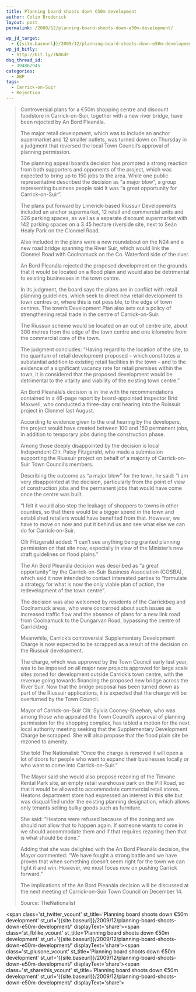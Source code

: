 ```yaml
---
title: Planning board shoots down €50m development
author: Colin Broderick
layout: post
permalink: /2009/12/planning-board-shoots-down-e50m-development/

wp_jd_target:
  - {{site.baseurl}}/2009/12/planning-board-shoots-down-e50m-development/
wp_jd_bitly:
  - http://bit.ly/7N8GdF
dsq_thread_id:
  - 394862945
categories:
  - ABP
tags:
  - Carrick-on-Suir
  - Rejection
---
```

> Controversial plans for a €50m shopping centre and discount foodstore in Carrick-on-Suir, together with a new river bridge, have been rejected by An Bord Pleanála.
> 
> The major retail development, which was to include an anchor supermarket and 12 smaller outlets, was turned down on Thursday in a judgment that reversed the local Town Council&#8217;s approval of planning permission.
> 
> The planning appeal board&#8217;s decision has prompted a strong reaction from both supporters and opponents of the project, which was expected to bring up to 150 jobs to the area. While one public representative described the decision as &#8220;a major blow&#8221;, a group representing business people said it was &#8220;a great opportunity for Carrick-on-Suir&#8221;.
> 
> The plans put forward by Limerick-based Riussuir Developments included an anchor supermarket, 12 retail and commercial units and 326 parking spaces, as well as a separate discount supermarket with 142 parking spaces on a 3.45 hectare riverside site, next to Seán Healy Park on the Clonmel Road.
> 
> Also included in the plans were a new roundabout on the N24 and a new road bridge spanning the River Suir, which would link the Clonmel Road with Coolnamuck on the Co. Waterford side of the river.
> 
> An Bord Pleanála rejected the proposed development on the grounds that it would be located on a flood plain and would also be detrimental to existing businesses in the town centre.  
> <!--more-->
> 
>   
> In its judgment, the board says the plans are in conflict with retail planning guidelines, which seek to direct new retail development to town centres or, where this is not possible, to the edge of town centres. The town&#8217;s Development Plan also sets out a policy of strengthening retail trade in the centre of Carrick-on-Suir.
> 
> The Riussuir scheme would be located on an out of centre site, about 300 metres from the edge of the town centre and one kilometre from the commercial core of the town.
> 
> The judgment concludes: &#8220;Having regard to the location of the site, to the quantum of retail development proposed – which constitutes a substantial addition to existing retail facilities in the town – and to the evidence of a significant vacancy rate for retail premises within the town, it is considered that the proposed development would be detrimental to the vitality and viability of the existing town centre.&#8221;
> 
> An Bord Pleanála&#8217;s decision is in line with the recommendations contained in a 46-page report by board-appointed inspector Brid Maxwell, who conducted a three-day oral hearing into the Ruissuir project in Clonmel last August.
> 
> According to evidence given to the oral hearing by the developers, the project would have created between 100 and 150 permanent jobs, in addition to temporary jobs during the construction phase.
> 
> Among those deeply disappointed by the decision is local Independent Cllr. Patsy Fitzgerald, who made a submission supporting the Riussuir project on behalf of a majority of Carrick-on-Suir Town Council&#8217;s members.
> 
> Describing the outcome as &#8220;a major blow&#8221; for the town, he said: &#8220;I am very disappointed at the decision, particularly from the point of view of construction jobs and the permanent jobs that would have come once the centre was built.
> 
> &#8220;I felt it would also stop the leakage of shoppers to towns in other counties, so that there would be a bigger spend in the town and established retailers would have benefited from that. However, we have to move on now and put it behind us and see what else we can do for Carrick-on-Suir.
> 
> Cllr Fitzgerald added: &#8220;I can&#8217;t see anything being granted planning permission on that site now, especially in view of the Minister&#8217;s new draft guidelines on flood plains.&#8221;
> 
> The An Bord Pleanála decision was described as &#8220;a great opportunity&#8221; by the Carrick-on-Suir Business Association (COSBA), which said it now intended to contact interested parties to &#8220;formulate a strategy for what is now the only viable plan of action, the redevelopment of the town centre&#8221;.
> 
> The decision was also welcomed by residents of the Carrickbeg and Coolnamuck areas, who were concerned about such issues as increased traffic flow and the absence of plans for a new link road from Coolnamuck to the Dungarvan Road, bypassing the centre of Carrickbeg.
> 
> Meanwhile, Carrick&#8217;s controversial Supplementary Development Charge is now expected to be scrapped as a result of the decision on the Riussuir development.
> 
> The charge, which was approved by the Town Council early last year, was to be imposed on all major new projects approved for large scale sites zoned for development outside Carrick&#8217;s town centre, with the revenue going towards financing the proposed new bridge across the River Suir. Now that the bridge proposal has been turned down as part of the Riussuir applications, it is expected that the charge will be overturned by the Town Council.
> 
> Mayor of Carrick-on-Suir Cllr. Sylvia Cooney-Sheehan, who was among those who appealed the Town Council&#8217;s approval of planning permission for the shopping complex, has tabled a motion for the next local authority meeting seeking that the Supplementary Development Charge be scrapped. She will also propose that the flood plain site be rezoned to amenity.
> 
> She told The Nationalist: &#8220;Once the charge is removed it will open a lot of doors for people who want to expand their businesses locally or who want to come into Carrick-on-Suir.&#8221;
> 
> The Mayor said she would also propose rezoning of the Tinvane Rental Park site, an empty retail warehouse park on the Pill Road, so that it would be allowed to accommodate commercial retail stores. Heatons department store had expressed an interest in this site but was disqualified under the existing planning designation, which allows only tenants selling bulky goods such as furniture.
> 
> She said: &#8220;Heatons were refused because of the zoning and we should not allow that to happen again. If someone wants to come in we should accommodate them and if that requires rezoning then that is what should be done.&#8221;
> 
> Adding that she was delighted with the An Bord Pleanála decision, the Mayor commented: &#8220;We have fought a strong battle and we have proven that when something doesn&#8217;t seem right for the town we can fight it and win. However, we must focus now on pushing Carrick forward.&#8221;
> 
> The implications of the An Bord Pleanála decision will be discussed at the next meeting of Carrick-on-Suir Town Council on December 14.
> 
> Source: TheNationalist

<span class='st\_twitter\_vcount' st\_title='Planning board shoots down €50m development' st\_url='{{site.baseurl}}/2009/12/planning-board-shoots-down-e50m-development/' displayText='share'></span><span class='st\_fblike\_vcount' st\_title='Planning board shoots down €50m development' st\_url='{{site.baseurl}}/2009/12/planning-board-shoots-down-e50m-development/' displayText='share'></span><span class='st\_plusone\_vcount' st\_title='Planning board shoots down €50m development' st\_url='{{site.baseurl}}/2009/12/planning-board-shoots-down-e50m-development/' displayText='share'></span><span class='st\_sharethis\_vcount' st\_title='Planning board shoots down €50m development' st\_url='{{site.baseurl}}/2009/12/planning-board-shoots-down-e50m-development/' displayText='share'></span>